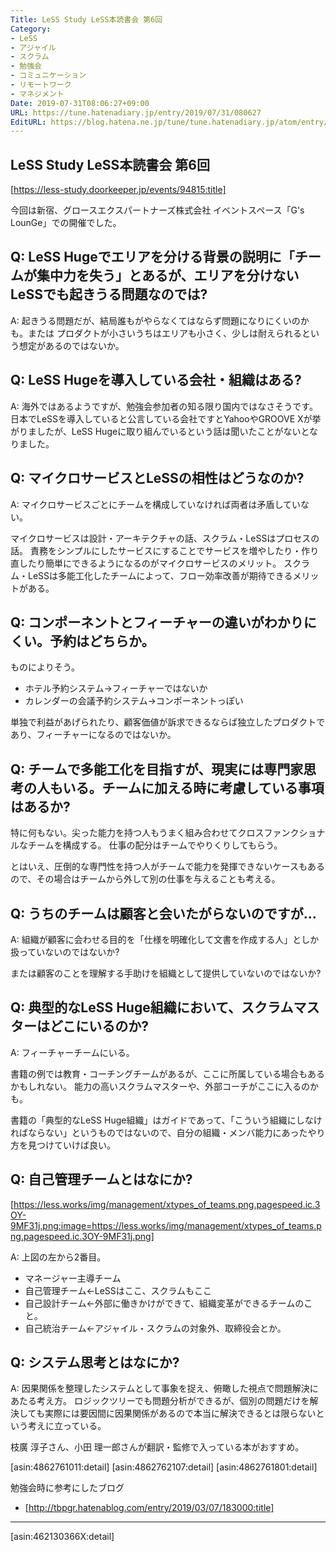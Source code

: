 ```yaml
---
Title: LeSS Study LeSS本読書会 第6回
Category:
- LeSS
- アジャイル
- スクラム
- 勉強会
- コミュニケーション
- リモートワーク
- マネジメント
Date: 2019-07-31T08:06:27+09:00
URL: https://tune.hatenadiary.jp/entry/2019/07/31/080627
EditURL: https://blog.hatena.ne.jp/tune/tune.hatenadiary.jp/atom/entry/26006613381708399
---
```


## LeSS Study LeSS本読書会 第6回

[https://less-study.doorkeeper.jp/events/94815:title]

今回は新宿、グロースエクスパートナーズ株式会社 イベントスペース「G's LounGe」での開催でした。

## Q: LeSS Hugeでエリアを分ける背景の説明に「チームが集中力を失う」とあるが、エリアを分けないLeSSでも起きうる問題なのでは?

A: 起きうる問題だが、結局誰もがやらなくてはならず問題になりにくいのかも。または
プロダクトが小さいうちはエリアも小さく、少しは耐えられるという想定があるのではないか。 

## Q: LeSS Hugeを導入している会社・組織はある?

A: 海外ではあるようですが、勉強会参加者の知る限り国内ではなさそうです。
日本でLeSSを導入していると公言している会社ですとYahooやGROOVE Xが挙がりましたが、LeSS Hugeに取り組んでいるという話は聞いたことがないとなりました。

## Q: マイクロサービスとLeSSの相性はどうなのか?

A: マイクロサービスごとにチームを構成していなければ両者は矛盾していない。

マイクロサービスは設計・アーキテクチャの話、スクラム・LeSSはプロセスの話。
責務をシンプルにしたサービスにすることでサービスを増やしたり・作り直したり簡単にできるようになるのがマイクロサービスのメリット。
スクラム・LeSSは多能工化したチームによって、フロー効率改善が期待できるメリットがある。

## Q: コンポーネントとフィーチャーの違いがわかりにくい。予約はどちらか。

ものによりそう。

- ホテル予約システム→フィーチャーではないか
- カレンダーの会議予約システム→コンポーネントっぽい

単独で利益があげられたり、顧客価値が訴求できるならば独立したプロダクトであり、フィーチャーになるのではないか。

## Q: チームで多能工化を目指すが、現実には専門家思考の人もいる。チームに加える時に考慮している事項はあるか?

特に何もない。尖った能力を持つ人もうまく組み合わせてクロスファンクショナルなチームを構成する。
仕事の配分はチームでやりくりしてもらう。

とはいえ、圧倒的な専門性を持つ人がチームで能力を発揮できないケースもあるので、その場合はチームから外して別の仕事を与えることも考える。

## Q: うちのチームは顧客と会いたがらないのですが…

A: 組織が顧客に会わせる目的を「仕様を明確化して文書を作成する人」としか扱っていないのではないか?

または顧客のことを理解する手助けを組織として提供していないのではないか?

## Q: 典型的なLeSS Huge組織において、スクラムマスターはどこにいるのか?

A: フィーチャーチームにいる。

書籍の例では教育・コーチングチームがあるが、ここに所属している場合もあるかもしれない。
能力の高いスクラムマスターや、外部コーチがここに入るのかも。

書籍の「典型的なLeSS Huge組織」はガイドであって、「こういう組織にしなければならない」というものではないので、自分の組織・メンバ能力にあったやり方を見つけていけば良い。

## Q: 自己管理チームとはなにか?

[https://less.works/img/management/xtypes_of_teams.png.pagespeed.ic.3OY-9MF31j.png:image=https://less.works/img/management/xtypes_of_teams.png.pagespeed.ic.3OY-9MF31j.png]

A: 上図の左から2番目。

- マネージャー主導チーム
- 自己管理チーム←LeSSはここ、スクラムもここ
- 自己設計チーム←外部に働きかけができて、組織変革ができるチームのこと。
- 自己統治チーム←アジャイル・スクラムの対象外、取締役会とか。

## Q: システム思考とはなにか?

A: 因果関係を整理したシステムとして事象を捉え、俯瞰した視点で問題解決にあたる考え方。
ロジックツリーでも問題分析ができるが、個別の問題だけを解決しても実際には要因間に因果関係があるので本当に解決できるとは限らないという考えに立っている。

枝廣 淳子さん、小田 理一郎さんが翻訳・監修で入っている本がおすすめ。

[asin:4862761011:detail]
[asin:4862762107:detail]
[asin:4862761801:detail]

勉強会時に参考にしたブログ

- [http://tbpgr.hatenablog.com/entry/2019/03/07/183000:title]

---

[asin:462130366X:detail]

